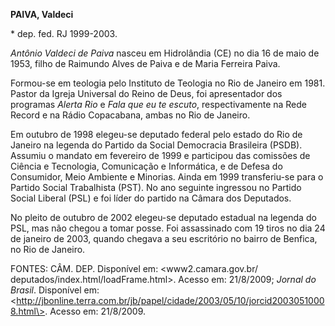 **PAIVA, Valdeci**

\* dep. fed. RJ 1999-2003.

*Antônio Valdeci de Paiva* nasceu em Hidrolândia (CE) no dia 16 de maio
de 1953, filho de Raimundo Alves de Paiva e de Maria Ferreira Paiva.

Formou-se em teologia pelo Instituto de Teologia no Rio de Janeiro em
1981. Pastor da Igreja Universal do Reino de Deus, foi apresentador dos
programas *Alerta Rio* e *Fala que eu te escuto*, respectivamente na
Rede Record e na Rádio Copacabana, ambas no Rio de Janeiro.

Em outubro de 1998 elegeu-se deputado federal pelo estado do Rio de
Janeiro na legenda do Partido da Social Democracia Brasileira (PSDB).
Assumiu o mandato em fevereiro de 1999 e participou das comissões de
Ciência e Tecnologia, Comunicação e Informática, e de Defesa do
Consumidor, Meio Ambiente e Minorias. Ainda em 1999 transferiu-se para o
Partido Social Trabalhista (PST). No ano seguinte ingressou no Partido
Social Liberal (PSL) e foi líder do partido na Câmara dos Deputados.

No pleito de outubro de 2002 elegeu-se deputado estadual na legenda do
PSL, mas não chegou a tomar posse. Foi assassinado com 19 tiros no dia
24 de janeiro de 2003, quando chegava a seu escritório no bairro de
Benfica, no Rio de Janeiro.

FONTES: CÂM. DEP. Disponível em: \<www2.camara.gov.br/
deputados/index.html/loadFrame.html\>. Acesso em: 21/8/2009; *Jornal do
Brasil*. Disponível em:
\<http://jbonline.terra.com.br/jb/papel/cidade/2003/05/10/jorcid20030510008.html\>.
Acesso em: 21/8/2009.
